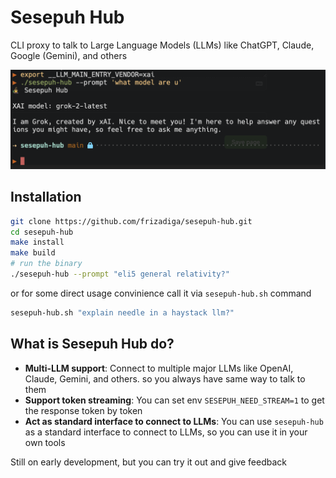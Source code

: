 # Sesepuh Hub
CLI proxy to talk to Large Language Models (LLMs) like ChatGPT, Claude, Google (Gemini), and others

![screenshot](./.assets/0.png)

## Installation
```bash
git clone https://github.com/frizadiga/sesepuh-hub.git
cd sesepuh-hub
make install
make build
# run the binary
./sesepuh-hub --prompt "eli5 general relativity?"
```
or for some direct usage convinience call it via `sesepuh-hub.sh` command
```bash
sesepuh-hub.sh "explain needle in a haystack llm?"
```

## What is Sesepuh Hub do?
- **Multi-LLM support**: Connect to multiple major LLMs like OpenAI, Claude, Gemini, and others. so you always have same way to talk to them
- **Support token streaming**: You can set env `SESEPUH_NEED_STREAM=1` to get the response token by token
- **Act as standard interface to connect to LLMs**: You can use `sesepuh-hub` as a standard interface to connect to LLMs, so you can use it in your own tools

Still on early development, but you can try it out and give feedback

